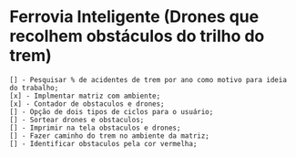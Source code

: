 # Ferrovia Inteligente (Drones que recolhem obstáculos do trilho do trem)
	[] - Pesquisar % de acidentes de trem por ano como motivo para ideia do trabalho;
	[x] - Implmentar matriz com ambiente;
	[x] - Contador de obstaculos e drones;
	[] - Opção de dois tipos de ciclos para o usuário;
	[] - Sortear drones e obstaculos;
	[] - Imprimir na tela obstaculos e drones;
	[] - Fazer caminho do trem no ambiente da matriz;
	[] - Identificar obstaculos pela cor vermelha;
